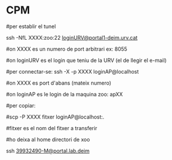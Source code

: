# CPM

#per establir el tunel


ssh -NfL XXXX:zoo:22 loginURV@portal1-deim.urv.cat 

#on XXXX es un numero de port arbitrari ex: 8055

#on loginURV es el login que teniu de la URV (el de llegir el e-mail)



#per connectar-se:
ssh -X -p XXXX loginAP@localhost

#on XXXX es port d'abans (mateix numero)

#on loginAP es le login de la maquina zoo: apXX



#per copiar:

#scp -P XXXX fitxer loginAP@localhost:.

#fitxer es el nom del fitxer a transferir

#ho deixa al home directori de xoo


ssh 39932490-M@portal.lab.deim